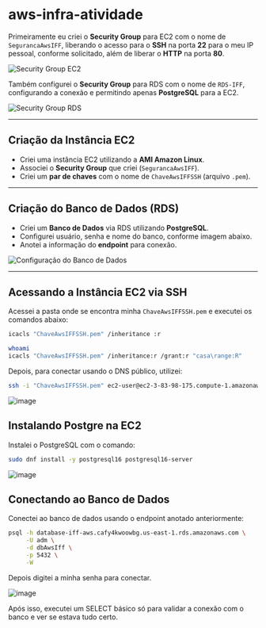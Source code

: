 
# aws-infra-atividade

Primeiramente eu criei o **Security Group** para EC2 com o nome de `SegurancaAwsIFF`, liberando o acesso para o **SSH** na porta **22** para o meu IP pessoal, conforme solicitado, além de liberar o **HTTP** na porta **80**.

![Security Group EC2](https://github.com/user-attachments/assets/7c5d03ba-3cc7-4257-b707-53195fe1b6b4)

Também configurei o **Security Group** para RDS com o nome de `RDS-IFF`, configurando a conexão e permitindo apenas **PostgreSQL** para a EC2.

![Security Group RDS](https://github.com/user-attachments/assets/11649bf7-b5bc-4c2d-bee6-0114699c7ad7)

---

## Criação da Instância EC2
- Criei uma instância EC2 utilizando a **AMI Amazon Linux**.  
- Associei o **Security Group** que criei (`SegurancaAwsIFF`).  
- Criei um **par de chaves** com o nome de `ChaveAwsIFFSSH` (arquivo `.pem`).

---

## Criação do Banco de Dados (RDS)
- Criei um **Banco de Dados** via RDS utilizando **PostgreSQL**.  
- Configurei usuário, senha e nome do banco, conforme imagem abaixo.  
- Anotei a informação do **endpoint** para conexão.

![Configuração do Banco de Dados](https://github.com/user-attachments/assets/e5f4695e-2fe8-48b1-bf4e-67d18f2ca9a5)

---

## Acessando a Instância EC2 via SSH

Acessei a pasta onde se encontra minha `ChaveAwsIFFSSH.pem` e executei os comandos abaixo:

```bash
icacls "ChaveAwsIFFSSH.pem" /inheritance :r

whoami
icacls "ChaveAwsIFFSSH.pem" /inheritance:r /grant:r "casa\range:R"
```
Depois, para conectar usando o DNS público, utilizei:
```bash
ssh -i "ChaveAwsIFFSSH.pem" ec2-user@ec2-3-83-98-175.compute-1.amazonaws.com
```

![image](https://github.com/user-attachments/assets/16b249bd-5dc3-44e8-97bb-dc8a690a1a3d)

## Instalando Postgre na EC2

Instalei o PostgreSQL com o comando:
```bash
sudo dnf install -y postgresql16 postgresql16-server
```
![image](https://github.com/user-attachments/assets/ccfbed9e-edc8-4187-8c9f-4f44fe053568)

## Conectando ao Banco de Dados
Conectei ao banco de dados usando o endpoint anotado anteriormente:

```bash
psql -h database-iff-aws.cafy4kwoowbg.us-east-1.rds.amazonaws.com \
     -U adm \
     -d dbAwsIff \
     -p 5432 \
     -W
```
Depois digitei a minha senha para conectar.

![image](https://github.com/user-attachments/assets/e2c406a7-5c14-416a-8138-03370486bc9b)

Após isso, executei um SELECT básico só para validar a conexão com o banco e ver se estava tudo certo.
